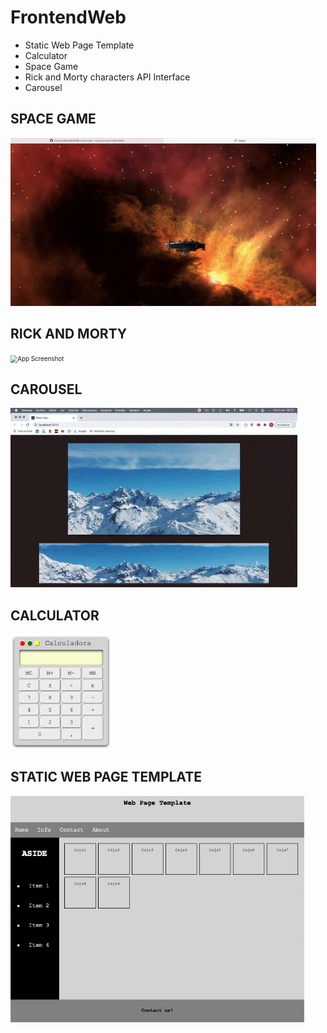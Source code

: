 # FrontendWeb
* Static Web Page Template
* Calculator
* Space Game
* Rick and Morty characters API Interface
* Carousel


## SPACE GAME

<img src="https://github.com/rocioruizruiz/FrontendWeb/blob/main/SpaceGame/img/SpaceGame.gif" alt="App Screenshot" style="zoom: 70%" />

## RICK AND MORTY

<img src="https://github.com/rocioruizruiz/FrontendWeb/blob/main/Rick&Morty/img/Rick&Morty.gif" alt="App Screenshot" style="zoom: 70%" />

## CAROUSEL

<img 
src="https://github.com/rocioruizruiz/FrontendWeb/blob/main/Carousel/img/Carousel.gif" alt="App Screenshot" style="zoom: 70%" />

## CALCULATOR

<img src="https://github.com/rocioruizruiz/FrontendWeb/blob/main/Calculadora/img/calculator.png" alt="App Screenshot" style="zoom: 70%" />

## STATIC WEB PAGE TEMPLATE

<img src="https://github.com/rocioruizruiz/FrontendWeb/blob/main/WebTemplate/img/StaticWebTemplate.png" alt="App Screenshot" style="zoom: 70%" />
